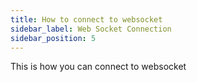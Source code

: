 ```yaml
---
title: How to connect to websocket
sidebar_label: Web Socket Connection
sidebar_position: 5
---
```

This is how you can connect to websocket